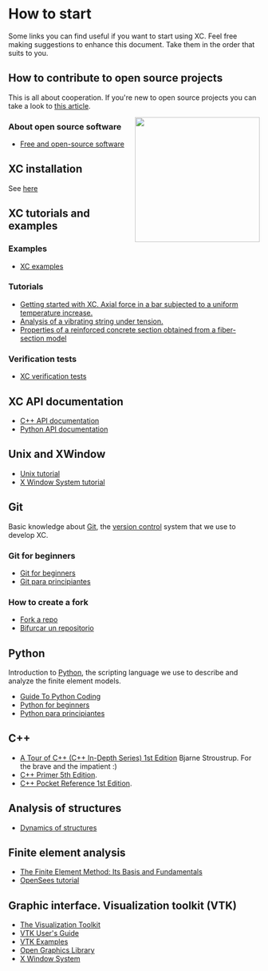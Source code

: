 # How to start

Some links you can find useful if you want to start using XC. Feel free  making suggestions to enhance this document. Take them in the order that suits to you.

## How to contribute to open source projects

This is all about cooperation. If you're new to open source projects you can take a look to [this article](https://www.freecodecamp.org/news/how-to-contribute-to-open-source-projects-beginners-guide/).

<!-- ![cooperation](https://upload.wikimedia.org/wikipedia/commons/6/6d/Concurs_de_castells_Tarragona_2008_42._Castellers_de_Sants_4de8.jpg "Cooperation") -->

<img align="right" src="https://upload.wikimedia.org/wikipedia/commons/6/6d/Concurs_de_castells_Tarragona_2008_42._Castellers_de_Sants_4de8.jpg" width="250" />

### About open source software

- [Free and open-source software](https://en.wikipedia.org/wiki/Portal:Free_and_open-source_software)

## XC installation

See [here](https://github.com/xcfem/xc/blob/master/install/install.md)

## XC tutorials and examples

### Examples
- [XC examples](https://github.com/xcfem/xc_examples)

### Tutorials
- [Getting started with XC. Axial force in a bar subjected to a uniform temperature increase.](https://github.com/xcfem/xc_examples/blob/master/XC_tutorial_001/tutorial001_truss_temp.pdf)
- [Analysis of a vibrating string under tension.](https://raw.githubusercontent.com/xcfem/xc_examples/master/XC_tutorial_002/tutorial002_eigen_vibr_string.pdf)
- [Properties of a reinforced concrete section obtained from a fiber-section model](https://raw.githubusercontent.com/xcfem/xc_examples/master/XC_tutorial_003/tutorial003_fiber_section.pdf)

### Verification tests
- [XC verification tests](https://github.com/xcfem/xc/tree/master/verif/tests)


## XC API documentation

- [C++ API documentation](https://codedocs.xyz/xcfem/xc/index.html)
- [Python API documentation](https://xcfem.github.io/XCmanual/)

## Unix and XWindow

- [Unix tutorial](https://www.tutorialspoint.com/unix/index.htm)
- [X Window System tutorial](https://www.astro.princeton.edu/~strauss/AST303/Xintro.pdf)

## Git
Basic knowledge about [Git](https://git-scm.com/), the [version control](https://en.wikipedia.org/wiki/Version_control) system that we use to develop XC. 

### Git for beginners

- [Git for beginners](https://product.hubspot.com/blog/git-and-github-tutorial-for-beginners)
- [Git para principiantes](https://www.ionos.es/digitalguide/paginas-web/desarrollo-web/tutorial-de-git/)

### How to create a fork

- [Fork a repo](https://docs.github.com/en/github/getting-started-with-github/quickstart/fork-a-repo)
- [Bifurcar un repositorio](https://docs.github.com/es/github/getting-started-with-github/quickstart/fork-a-repo)

## Python
Introduction to [Python](https://www.python.org/), the scripting language we use to describe and analyze the finite element models.

- [Guide To Python Coding](https://pythonguides.com/guide-to-python-coding/)
- [Python for beginners](https://www.python.org/about/gettingstarted/)
- [Python para principiantes](https://www.ionos.es/digitalguide/paginas-web/desarrollo-web/tutorial-de-python/)

## C++

- [A Tour of C++ (C++ In-Depth Series) 1st Edition](https://geni.us/6fnnXpc) Bjarne Stroustrup. For the brave and the impatient :)
- [C++ Primer 5th Edition](https://geni.us/Y6Udqa).
- [C++ Pocket Reference 1st Edition](https://geni.us/w3tnB9).


## Analysis of structures

- [Dynamics of structures](https://www.pearson.com/us/higher-education/product/Chopra-Dynamics-of-Structures-3rd-Edition/9780131561748.html)

## Finite element analysis

- [The Finite Element Method: Its Basis and Fundamentals](https://www.elsevier.com/books/the-finite-element-method-its-basis-and-fundamentals/zienkiewicz/978-1-85617-633-0)
- [OpenSees tutorial](https://opensees.berkeley.edu/workshop/NEESgridUser-EndWorkshop2005_presentations/NEESgridUser-EndWorkshopOpenSeesTutorial_SilviaMazzoni2005.pdf)

## Graphic interface. Visualization toolkit (VTK)

- [The Visualization Toolkit](https://vtk.org/vtk-textbook/)
- [VTK User's Guide](https://vtk.org/documentation/)
- [VTK Examples](https://kitware.github.io/vtk-examples/site/)
- [Open Graphics Library](https://en.wikipedia.org/wiki/OpenGL)
- [X Window System](https://en.wikipedia.org/wiki/X_Window_System)
